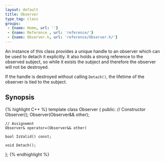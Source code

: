 ```yaml
---
layout: default
title: Observer
type_tag: class
groups: 
 - {name: Home, url: ''}
 - {name: Reference , url: 'reference/'}
 - {name: Observer.h, url: 'reference/Observer.h/'}
---
```

An instance of this class provides a unique handle to an observer which can be used to detach it explicitly.
It also holds a strong reference to the observed subject, so while it exists the subject and therefore the observer will not be destroyed.

If the handle is destroyed without calling `Detach()`, the lifetime of the observer is tied to the subject.

## Synopsis
{% highlight C++ %}
template <typename D>
class Observer
{
public:
    // Constructor
    Observer();
    Observer(Observer&& other);

    // Assignemnt
    Observer& operator=(Observer&& other)

    bool IsValid() const;

    void Detach();
};
{% endhighlight %}